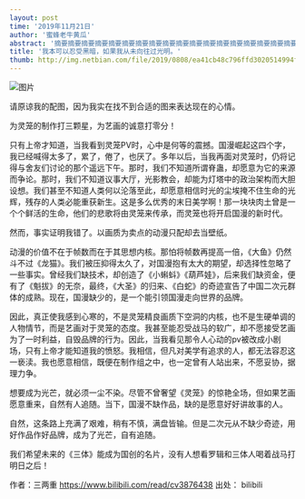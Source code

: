 ```yaml
---
layout: post
time: '2019年11月21日'
author: '蜜蜂老牛黄瓜'
abstract: '摘要摘要摘要摘要摘要摘要摘要摘要摘要摘要摘要摘要摘要摘要摘要摘要摘要摘要摘要摘要摘要摘要摘要摘要摘要摘要摘要摘要摘要摘要'
title: '我本可以忍受黑暗，如果我从未向往过光明。'
thumb: http://img.netbian.com/file/2019/0808/ea41cb48c796ffd3020514994fc3e839.jpg
---
```


![图片](http://img.netbian.com/file/2019/0808/ea41cb48c796ffd3020514994fc3e839.jpg)

请原谅我的配图，因为我实在找不到合适的图来表达现在的心情。

为灵笼的制作打三颗星，为艺画的诚意打零分！

只有上帝才知道，当我看到灵笼PV时，心中是何等的震撼。国漫崛起这四个字，我已经喊得太多了，累了，倦了，也厌了。多年以后，当我再面对灵笼时，仍将记得与舍友们讨论的那个遥远下午。那时，我们不知道所谓脊蛊，却愿意为它的来源而争论。那时，我们不知道议事大厅，光影教会，却能为灯塔中的政治架构而大胆设想。我们甚至不知道人类何以沦落至此，却愿意相信时光的尘埃掩不住生命的光辉，残存的人类必能重获新生。这是多么优秀的末日美学啊！那一块块肉土曾是一个个鲜活的生命，他们的悲歌将由灵笼来传承，而灵笼也将开启国漫的新时代。

然而，事实证明我错了。以画质为卖点的动漫只配却去当壁纸。

动漫的价值不在于帧数而在于其思想内核。那怕将帧数再提高一倍，《大鱼》仍然斗不过《龙猫》。我们被压抑得太久了，对国漫抱有太大的期望，却选择性忽略了一些事实。曾经我们缺技术，却创造了《小蝌蚪》《葫芦娃》，后来我们缺资金，便有了《魁拔》的无奈，最终，《大圣》的归来、《白蛇》的奇迹宣告了中国二次元群体的成熟。现在，国漫缺少的，是一个能引领国漫走向世界的品牌。

因此，真正使我感到心寒的，不是灵笼精良画质下空洞的内核，也不是生硬单调的人物情节，而是艺画对于灵笼的态度。我甚至能忍受战马的软广，却不愿接受艺画为了一时利益，自毁品牌的行为。因此，当我看见那令人心动的pv被改成小剧场，只有上帝才能知道我的愤怒。我相信，但凡对美学有追求的人，都无法容忍这一亵渎。我也愿意相信，既便在制作组之中，也一定曾有人站出来，不愿妥协，据理力争。

想要成为光芒，就必须一尘不染。尽管不曾奢望《灵笼》的惊艳全场，但如果艺画愿意重来，自然有人追随。当下，国漫不缺作品，缺的是愿意好好讲故事的人。

自然，这条路上充满了艰难，稍有不慎，满盘皆输。但是二次元从不缺少奇迹，用好作品作好品牌，成为了光芒，自有追随。

我们希望未来的《三体》能成为国创的名片，没有人想看罗辑和三体人喝着战马打明日之后！


作者：三两重
https://www.bilibili.com/read/cv3876438
出处： bilibili